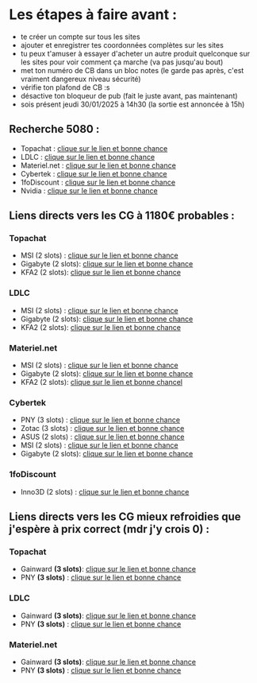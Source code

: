 # Les étapes à faire avant :
- te créer un compte sur tous les sites
- ajouter et enregistrer tes coordonnées complètes sur les sites
- tu peux t'amuser à essayer d'acheter un autre produit quelconque sur les sites pour voir comment ça marche (va pas jusqu'au bout)
- met ton numéro de CB dans un bloc notes (le garde pas après, c'est vraiment dangereux niveau sécurité)
- vérifie ton plafond de CB :s
- désactive ton bloqueur de pub (fait le juste avant, pas maintenant)
- sois présent jeudi 30/01/2025 à 14h30 (la sortie est annoncée à 15h)

## Recherche 5080 :
- Topachat : [clique sur le lien et bonne chance](https://www.topachat.com/pages/produits_cat_est_micro_puis_rubrique_est_wgfx_pcie_puis_ordre_est_P_puis_sens_est_ASC_puis_f_est_58-13367.html)
- LDLC : [clique sur le lien et bonne chance](https://www.ldlc.com/informatique/pieces-informatique/carte-graphique-interne/c4684/+fv121-126519.html?sort=1)
- Materiel.net : [clique sur le lien et bonne chance](https://www.materiel.net/carte-graphique/l426/+fv121-126519/?sort=1)
- Cybertek :  [clique sur le lien et bonne chance](https://www.cybertek.fr/carte-graphique-6.aspx?crits=8715&order=i%3ad%3bp%3aa%3b)
- 1foDiscount :  [clique sur le lien et bonne chance](https://www.1fodiscount.com/f7-carte-graphique/w33-Nvidia%20Geforce%20RTX%205080/?o=1prc48)
- Nvidia :  [clique sur le lien et bonne chance](https://marketplace.nvidia.com/fr-fr/consumer/graphics-cards/)

## Liens directs vers les CG à 1180€ probables :
### Topachat
-   MSI (2 slots) : [clique sur le lien et bonne chance](https://www.topachat.com/pages/detail2_cat_est_micro_puis_rubrique_est_wgfx_pcie_puis_ref_est_in20026919.html)
-   Gigabyte (2 slots): [clique sur le lien et bonne chance](https://www.topachat.com/pages/detail2_cat_est_micro_puis_rubrique_est_wgfx_pcie_puis_ref_est_in20026792.html)
-   KFA2 (2 slots): [clique sur le lien et bonne chance](https://www.topachat.com/pages/detail2_cat_est_micro_puis_rubrique_est_wgfx_pcie_puis_ref_est_in20026960.html)

### LDLC
-   MSI (2 slots) : [clique sur le lien et bonne chance](https://www.ldlc.com/fiche/PB00662465.html)
-   Gigabyte (2 slots): [clique sur le lien et bonne chance](https://www.ldlc.com/fiche/PB00660754.html)
-   KFA2 (2 slots): [clique sur le lien et bonne chance](https://www.ldlc.com/fiche/PB00662468.html)

### Materiel.net
-   MSI (2 slots) : [clique sur le lien et bonne chance](https://www.materiel.net/produit/202501140079.html)
-   Gigabyte (2 slots): [clique sur le lien et bonne chance](https://www.materiel.net/produit/202501060119.html)
-   KFA2 (2 slots): [clique sur le lien et bonne chancel](https://www.materiel.net/produit/202501170061.html)

### Cybertek
-   PNY (3 slots) : [clique sur le lien et bonne chance](https://www.cybertek.fr/carte-graphique/pny-rtx-5080-16gb-overclocked-triple-fan-150244.aspx)
-   Zotac (3 slots) : [clique sur le lien et bonne chance](https://www.cybertek.fr/carte-graphique/zotac-geforce-rtx-5080-solid-150457.aspx)
-   ASUS (2 slots) : [clique sur le lien et bonne chance](https://www.cybertek.fr/carte-graphique/asus-prime-geforce-rtx-5080-16gb-gddr7-oc-edition-149734.aspx)
-   MSI (2 slots) : [clique sur le lien et bonne chance](https://www.cybertek.fr/carte-graphique/msi-geforce-rtx-5080-16g-ventus-3x-oc-150391.aspx)
-   Gigabyte (2 slots): [clique sur le lien et bonne chance](https://www.cybertek.fr/carte-graphique/gigabyte-geforce-rtx-5080-windforce-sff-16g-150384.aspx)

### 1foDiscount
-   Inno3D (2 slots) : [clique sur le lien et bonne chance](https://www.1fodiscount.com/p212678-carte-graphique-inno3d-geforce-rtx-5080-x3/)

## Liens directs vers les CG mieux refroidies que j'espère à prix correct (mdr j'y crois 0) :

### Topachat
-   Gainward **(3 slots)**: [clique sur le lien et bonne chance](https://www.topachat.com/pages/detail2_cat_est_micro_puis_rubrique_est_wgfx_pcie_puis_ref_est_in20026773.html)
-   PNY **(3 slots)** : [clique sur le lien et bonne chance](https://www.topachat.com/pages/detail2_cat_est_micro_puis_rubrique_est_wgfx_pcie_puis_ref_est_in20026833.html)

### LDLC
-   Gainward **(3 slots)**: [clique sur le lien et bonne chance](https://www.ldlc.com/fiche/PB00660831.html)
-   PNY **(3 slots)** : [clique sur le lien et bonne chance](https://www.ldlc.com/fiche/PB00661431.html)

### Materiel.net
-   Gainward **(3 slots)**: [clique sur le lien et bonne chance](https://www.materiel.net/produit/202501030011.html)
-   PNY **(3 slots)** : [clique sur le lien et bonne chance](https://www.materiel.net/produit/202501100029.html)
